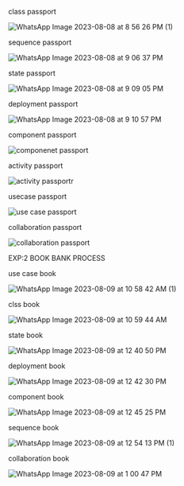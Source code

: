 class passport

![WhatsApp Image 2023-08-08 at 8 56 26 PM (1)](https://github.com/janumavilla/CSA11-ooad/assets/112294762/fb1b3423-ef4c-42a3-85fc-6c379085e922)

sequence passport

![WhatsApp Image 2023-08-08 at 9 06 37 PM](https://github.com/janumavilla/CSA11-ooad/assets/112294762/0bacbbc3-99c5-4954-a4be-06362df437fb)

state passport

![WhatsApp Image 2023-08-08 at 9 09 05 PM](https://github.com/janumavilla/CSA11-ooad/assets/112294762/09068428-ee73-4a15-a13d-e462826f34da)

deployment passport

![WhatsApp Image 2023-08-08 at 9 10 57 PM](https://github.com/janumavilla/CSA11-ooad/assets/112294762/9eda4fb4-d50d-4ade-be19-358c9e9fb936)

component passport

![componenet passport](https://github.com/janumavilla/CSA11-ooad/assets/112294762/a5f74be3-23d0-4dbb-9085-7bfd4ee58822)

activity passport

![activity passportr](https://github.com/janumavilla/CSA11-ooad/assets/112294762/5f019642-9360-4e49-a93d-44c8dc9cf5b4)

usecase passport

![use case passport](https://github.com/janumavilla/CSA11-ooad/assets/112294762/6facd0df-72d8-444f-9f53-e57054ccf7d6)

collaboration passport

![collaboration passport](https://github.com/janumavilla/CSA11-ooad/assets/112294762/b410a82d-69eb-44c7-840a-be09e70b5fad)

EXP:2 BOOK BANK PROCESS

use case book

![WhatsApp Image 2023-08-09 at 10 58 42 AM (1)](https://github.com/janumavilla/CSA11-ooad/assets/112294762/d68f4a9c-6626-4b36-ac4f-eaf2c5a844f3)

clss book

![WhatsApp Image 2023-08-09 at 10 59 44 AM](https://github.com/janumavilla/CSA11-ooad/assets/112294762/3f443eab-45dc-4528-a7f9-8e689470a955)

state book

![WhatsApp Image 2023-08-09 at 12 40 50 PM](https://github.com/janumavilla/CSA11-ooad/assets/112294762/6a3db3ac-63bc-4e75-a30b-44eefa2cc89b)

deployment book

![WhatsApp Image 2023-08-09 at 12 42 30 PM](https://github.com/janumavilla/CSA11-ooad/assets/112294762/43eb1812-0353-4d3e-8e1b-621400cd0ae8)

component book

![WhatsApp Image 2023-08-09 at 12 45 25 PM](https://github.com/janumavilla/CSA11-ooad/assets/112294762/c17034f2-624a-4013-9596-a32f9f02044c)

sequence book

![WhatsApp Image 2023-08-09 at 12 54 13 PM (1)](https://github.com/janumavilla/CSA11-ooad/assets/112294762/ebe7fcbd-1c52-4343-ab4b-188c569ec97e)

collaboration book

![WhatsApp Image 2023-08-09 at 1 00 47 PM](https://github.com/janumavilla/CSA11-ooad/assets/112294762/df3e59bc-b8ec-467e-b1ff-b228f37c424f)













